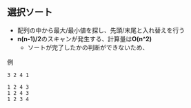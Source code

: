 ## 選択ソート

- 配列の中から最大/最小値を探し、先頭/末尾と入れ替えを行う
- **n(n-1)/2**のスキャンが発生する、計算量は**O(n^2)**
    - ソートが完了したかの判断ができないため、

例
```
3 2 4 1

1 2 4 3
1 2 4 3
1 2 3 4
```